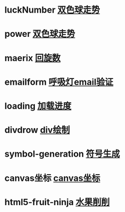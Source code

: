 # luckNumber [双色球走势](https://sungyzoo.github.io/bubble/luckNumber/luckNum.html)

# power [双色球走势](https://sungyzoo.github.io/bubble/power/power.html)

# maerix [回旋数](https://sungyzoo.github.io/bubble/maerix/index.html)

# emailform [呼吸灯email验证](https://sungyzoo.github.io/bubble/emailform/index.html)

# loading [加载进度](https://sungyzoo.github.io/bubble/svg-smashing/index.html)

# divdrow [div绘制](https://sungyzoo.github.io/bubble/divdrow/index.html)

# symbol-generation [符号生成](https://sungyzoo.github.io/bubble/symbol-generation/index.html)

# canvas坐标 [canvas坐标](https://sungyzoo.github.io/bubble/symbol-generation/canvas.html)

# html5-fruit-ninja [水果削削](https://sungyzoo.github.io/bubble/html5-fruit-ninja/index.html)









